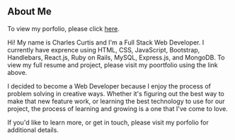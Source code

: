 ## About Me

To view my porfolio, please click [here](https://cpcurtis1218.github.io).

Hi!  My name is Charles Curtis and I'm a Full Stack Web Developer.  I currently have exprence using HTML, CSS, JavaScript, Bootstrap, Handlebars, React.js, Ruby on Rails, MySQL, Express.js, and MongoDB.  To view my full resume and project, please visit my poortfolio using the link above.

I decided to become a Web Developer because I enjoy the process of problem solving in
creative ways.  Whether it's figuring out the best way to make that new feature work, or
learning the best technology to use for our project, the process of learning and growing
is a one that I've come to love.

If you'd like to learn more, or get in touch, please visit my porfolio for additional details.
